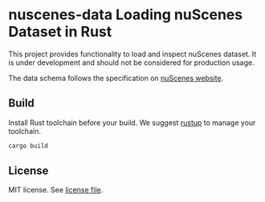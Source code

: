 # nuscenes-data Loading nuScenes Dataset in Rust

This project provides functionality to load and inspect nuScenes dataset. It is under development and should not be considered for production usage.

The data schema follows the specification on [nuScenes website](https://www.nuscenes.org/data-format).

## Build

Install Rust toolchain before your build. We suggest [rustup](https://rustup.rs/) to manage your toolchain.

```sh
cargo build
```

## License

MIT license. See [license file](LICENSE).
